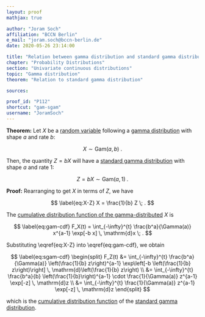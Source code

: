 ```yaml
---
layout: proof
mathjax: true

author: "Joram Soch"
affiliation: "BCCN Berlin"
e_mail: "joram.soch@bccn-berlin.de"
date: 2020-05-26 23:14:00

title: "Relation between gamma distribution and standard gamma distribution"
chapter: "Probability Distributions"
section: "Univariate continuous distributions"
topic: "Gamma distribution"
theorem: "Relation to standard gamma distribution"

sources:

proof_id: "P112"
shortcut: "gam-sgam"
username: "JoramSoch"
---
```



**Theorem:** Let $X$ be a [random variable](/D/rvar) following a [gamma distribution](/D/gam) with shape $a$ and rate $b$:

$$ \label{eq:X-gam}
X \sim \mathrm{Gam}(a,b) \; .
$$

Then, the quantity $Z = b X$ will have a [standard gamma distribution](/D/sgam) with shape $a$ and rate $1$:

$$ \label{eq:Z-snorm}
Z = b X \sim \mathrm{Gam}(a,1) \; .
$$


**Proof:** Rearranging to get $X$ in terms of $Z$, we have

$$ \label{eq:X-Z}
X = \frac{1}{b} Z \; .
$$

The [cumulative distribution function of the gamma-distributed](/P/gam-cdf) $X$ is

$$ \label{eq:gam-cdf}
F_X(t) = \int_{-\infty}^{t} \frac{b^a}{\Gamma(a)} x^{a-1} \exp[-b x] \, \mathrm{d}x \; .
$$

Substituting \eqref{eq:X-Z} into \eqref{eq:gam-cdf}, we obtain

$$ \label{eq:sgam-cdf}
\begin{split}
F_Z(t) &= \int_{-\infty}^{t} \frac{b^a}{\Gamma(a)} \left(\frac{1}{b} z\right)^{a-1} \exp\left[-b \left(\frac{1}{b} z\right)\right] \, \mathrm{d}\left(\frac{1}{b} z\right) \\
&= \int_{-\infty}^{t} \frac{b^a}{b} \left(\frac{1}{b}\right)^{a-1} \cdot \frac{1}{\Gamma(a)} z^{a-1} \exp[-z] \, \mathrm{d}z \\
&= \int_{-\infty}^{t} \frac{1}{\Gamma(a)} z^{a-1} \exp[-z] \, \mathrm{d}z
\end{split}
$$

which is the [cumulative distribution function](/D/cdf) of the [standard gamma distribution](/D/sgam).